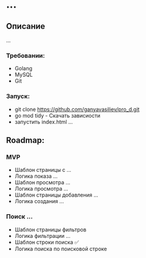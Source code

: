 # ...

## Описание
...

### Требовании:
* Golang
* MySQL
* Git

### Запуск:
* git clone https://github.com/ganyavasiliev/pro_d.git
* go mod tidy - Скачать зависиости
* запyстить indеx.html
...

## Roadmap:
### MVP
* Шаблон страницы с ...
* Логика показа ...
* Шаблон просмотра ...
* Логика просмотра ...
* Шаблон страницы добавления ...
* Логика создания ...

### Поиск ...
* Шаблон страницы фильтров
* Логика фильтрации ...
* Шаблон строки поиска ✅
* Логика поиска по поисковой строке
